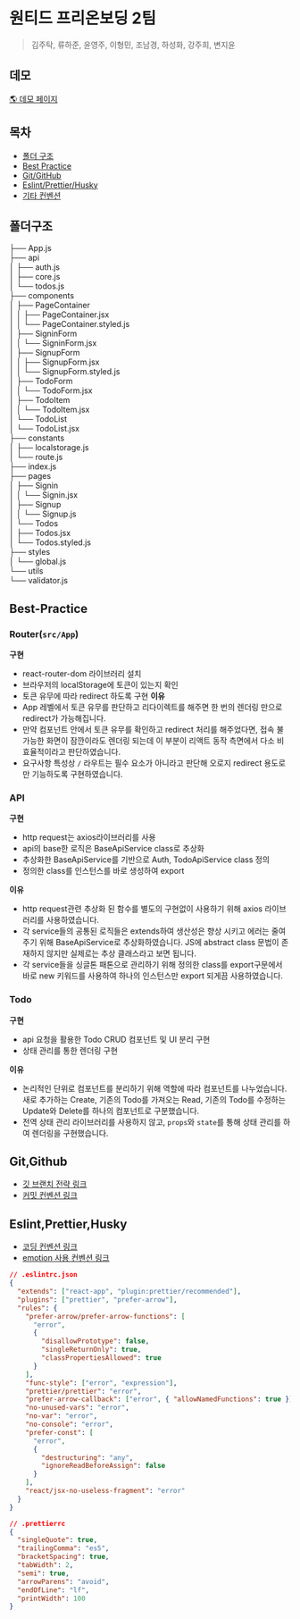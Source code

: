 # 원티드 프리온보딩 2팀

> 김주탁, 류하준, 윤영주, 이형민, 조남경, 하성화, 강주희, 변지윤

## 데모

[🌎 데모 페이지](https://wanted-pre-onboarding-fe-team2-todos.netlify.app)

## 목차

- [폴더 구조](#폴더구조)
- [Best Practice](#Best-Practice)
- [Git/GitHub](#Git,GitHub)
- [Eslint/Prettier/Husky](#Eslint,Prettier,Husky)
- [기타 컨벤션](#기타-컨벤션)

## 폴더구조

├── App.js  
├── api  
│ ├── auth.js  
│ ├── core.js  
│ └── todos.js  
├── components  
│ ├── PageContainer  
│ │ ├── PageContainer.jsx  
│ │ └── PageContainer.styled.js  
│ ├── SigninForm  
│ │ └── SigninForm.jsx  
│ ├── SignupForm  
│ │ ├── SignupForm.jsx  
│ │ └── SignupForm.styled.js  
│ ├── TodoForm  
│ │ └── TodoForm.jsx  
│ ├── TodoItem  
│ │ └── TodoItem.jsx  
│ └── TodoList  
│ └── TodoList.jsx  
├── constants  
│ ├── localstorage.js  
│ └── route.js  
├── index.js  
├── pages  
│ ├── Signin  
│ │ └── Signin.jsx  
│ ├── Signup  
│ │ └── Signup.js  
│ └── Todos  
│ ├── Todos.jsx  
│ └── Todos.styled.js  
├── styles  
│ └── global.js  
└── utils  
└── validator.js

## Best-Practice

### Router(`src/App`)

**구현**

- react-router-dom 라이브러리 설치
- 브라우저의 localStorage에 토큰이 있는지 확인
- 토큰 유무에 따라 redirect 하도록 구현
  **이유**
- App 레벨에서 토큰 유무를 판단하고 리다이렉트를 해주면 한 번의 렌더링 만으로 redirect가 가능해집니다.
- 만약 컴포넌트 안에서 토큰 유무를 확인하고 redirect 처리를 해주었다면, 접속 불가능한 화면이 잠깐이라도 렌더링 되는데 이 부분이 리액트 동작 측면에서 다소 비효율적이라고 판단하였습니다.
- 요구사항 특성상 `/` 라우트는 필수 요소가 아니라고 판단해 오로지 redirect 용도로만 기능하도록 구현하였습니다.

### API

**구현**

- http request는 axios라이브러리를 사용
- api의 base한 로직은 BaseApiService class로 추상화
- 추상화한 BaseApiService를 기반으로 Auth, TodoApiService class 정의
- 정의한 class를 인스턴스를 바로 생성하여 export

**이유**

- http request관련 추상화 된 함수를 별도의 구현없이 사용하기 위해 axios 라이브러리를 사용하였습니다.
- 각 service들의 공통된 로직들은 extends하여 생산성은 향상 시키고 에러는 줄여주기 위해 BaseApiService로 추상화하였습니다. JS에 abstract class 문법이 존재하지 않지만 실제로는 추상 클래스라고 보면 됩니다.
- 각 service들을 싱글톤 패톤으로 관리하기 위해 정의한 class를 export구문에서 바로 new 키워드를 사용하여 하나의 인스턴스만 export 되게끔 사용하였습니다.

### Todo

**구현**

- api 요청을 활용한 Todo CRUD 컴포넌트 및 UI 분리 구현
- 상태 관리를 통한 렌더링 구현

**이유**

- 논리적인 단위로 컴포넌트를 분리하기 위해 역할에 따라 컴포넌트를 나누었습니다. 새로 추가하는 Create, 기존의 Todo를 가져오는 Read, 기존의 Todo를 수정하는 Update와 Delete를 하나의 컴포넌트로 구분했습니다.
- 전역 상태 관리 라이브러리를 사용하지 않고, `props`와 `state`를 통해 상태 관리를 하여 렌더링을 구현했습니다.

## Git,Github

- [깃 브랜치 전략 링크](https://github.com/wanted-pre-onboarding-fe-6th-team2/todo-list/wiki/git-branch-%EC%A0%84%EB%9E%B5)
- [커밋 컨벤션 링크](https://github.com/wanted-pre-onboarding-fe-6th-team2/todo-list/wiki/%EC%BB%A4%EB%B0%8B-%EC%BB%A8%EB%B2%A4%EC%85%98)

## Eslint,Prettier,Husky

- [코딩 컨벤션 링크](https://github.com/wanted-pre-onboarding-fe-6th-team2/todo-list/wiki/%EC%BD%94%EB%94%A9-%EC%BB%A8%EB%B2%A4%EC%85%98)
- [emotion 사용 컨벤션 링크](https://github.com/wanted-pre-onboarding-fe-6th-team2/todo-list/wiki/emotion-%EC%82%AC%EC%9A%A9-%EC%BB%A8%EB%B2%A4%EC%85%98)

```JSON
// .eslintrc.json
{
  "extends": ["react-app", "plugin:prettier/recommended"],
  "plugins": ["prettier", "prefer-arrow"],
  "rules": {
    "prefer-arrow/prefer-arrow-functions": [
      "error",
      {
        "disallowPrototype": false,
        "singleReturnOnly": true,
        "classPropertiesAllowed": true
      }
    ],
    "func-style": ["error", "expression"],
    "prettier/prettier": "error",
    "prefer-arrow-callback": ["error", { "allowNamedFunctions": true }],
    "no-unused-vars": "error",
    "no-var": "error",
    "no-console": "error",
    "prefer-const": [
      "error",
      {
        "destructuring": "any",
        "ignoreReadBeforeAssign": false
      }
    ],
    "react/jsx-no-useless-fragment": "error"
  }
}
```

```JSON
// .prettierrc
{
  "singleQuote": true,
  "trailingComma": "es5",
  "bracketSpacing": true,
  "tabWidth": 2,
  "semi": true,
  "arrowParens": "avoid",
  "endOfLine": "lf",
  "printWidth": 100
}
```
